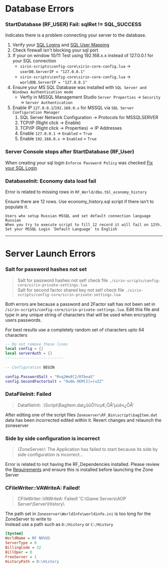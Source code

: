 # Database Errors

### StartDatabase (RF_USER) Fail: sqlRet != SQL_SUCCESS 

Indicates there is a problem connecting your server to the database.
1) Verify your [SQL Logins](databases#sql-logins-to-access-database) and [SQL User Mapping](databases#user-mapping)
2) Check firewall isn't blocking your sql port
3) If your on window 10/11  Test using 192.168.x.x  instead of 127.0.0.1  for your SQL connection
    - `sirin-scripts\config-core\sirin-core-config.lua` -> `userDB.ServerIP = "127.0.0.1"`
    - `sirin-scripts\config-core\sirin-core-config.lua` -> `worldDB.ServerIP = "127.0.0.1"`
4) Ensure your MS SQL Database was installed with `SQL Server and Windows Authentication mode`
    - Verfiy in MSSQL Management Studio `Server Properties` -> `Security` -> `Server Authentication`
5) Enable IP `127.0.0.1`/`192.168.0.x` for MSSQL via `SQL Server Configuration Manager`
    1) SQL Server Network Configuration -> Protocols for MSSQLSERVER
    2) TCP/IP  (Right click -> Enable)
    3) TCP/IP  (Right click -> Properties) -> IP Addresses
    4) Enable `127.0.0.1` -> `Enabled` = `True`
    5) Enable `192.168.0.x` -> `Enabled` = `True`

### Server Console stops after StartDatabase (RF_User)

When creating your sql login `Enforce Password Policy` was checked [Fix your SQL Login](databases#sql-logins-to-access-database)

### DatabaseInit: Economy data load fail

Error is related to missing rows in `RF_World/dbo.tbl_economy_history`

Ensure there are 12 rows. Use economy_history.sql script if there isn’t to populate it.

```
Users who setup Russian MSSQL and set default connection language Russian
When you try to execute script to fill 12 record it will fail on 12th. 
Set your MSSQL Login `Default Language` to English
```

***

# Server Launch Errors

### Salt for password hashes not set
> Salt for password hashes not set! check file `./sirin-scripts/config-core/sirin-private-settings.lua` \
> Salt for second factor shared key not set! check file `./sirin-scripts/config-core/sirin-private-settings.lua`

Both errors are because a password and 2Factor salt has not been set in `/sirin-scripts/config-core/sirin-private-settings.lua`. Edit this file and type in any unique string of characters that will be used when encrypting users passwords.

For best results use a completely random set of characters upto 64 characters

```lua
-- Do not remove these lines
local config = {}
local serverAuth = {}
--------------------------
 
-- Configuration BEGIN
 
config.PasswordSalt = "Rvq2#w9[2/RfbeaS"
config.SecondFactorSalt = "9u0&-9EM[I[=(uZZ"
```
### DataFileInit: Failed
> DatafileInit: .\Script\BagItem.dat¿ûûÔ½rµ€;ÔÅ“µùê«¿ÔÅ’

After editing one of the script files `Zoneserver\RF_Bin\script\bagItem.dat` data has been incorrected edited within it. Revert changes and relaunch the zoneserver

### Side by side configuration is incorrect
> /ZoneServer/: The Application has failed to start because its side by side configuration is incorrect... 

Error is related to not having the RF_Dependencies installed. Please review the [Requirements](quickstart#requirements) and
ensure this is installed before launching the Zone Server

### CFileWriter::VAWriteA: Failed! 
> CFileWriter::VAWriteA: Failed! 'C:\Game Servers\AOP Server\Server\History\

The path set in `Zoneserver\WorldInfo\worldinfo.ini` is too long for the ZoneServer to write to \
Instead use a path such as `D:/History` or `C:/History` 

```ini
[System]
WorldName = RF NOVUS
ServerType = 0
BillingCode = 32
BillOper = 0
FreeServer = 1
HistoryPath = D:\History
```
